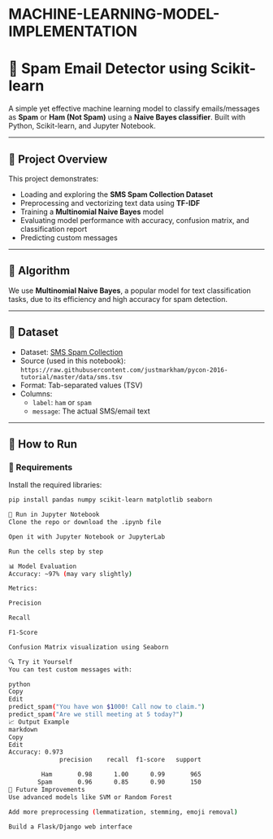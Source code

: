 # MACHINE-LEARNING-MODEL-IMPLEMENTATION
# 📧 Spam Email Detector using Scikit-learn

A simple yet effective machine learning model to classify emails/messages as **Spam** or **Ham (Not Spam)** using a **Naive Bayes classifier**. Built with Python, Scikit-learn, and Jupyter Notebook.

---

## 📂 Project Overview

This project demonstrates:
- Loading and exploring the **SMS Spam Collection Dataset**
- Preprocessing and vectorizing text data using **TF-IDF**
- Training a **Multinomial Naive Bayes** model
- Evaluating model performance with accuracy, confusion matrix, and classification report
- Predicting custom messages

---

## 🧠 Algorithm

We use **Multinomial Naive Bayes**, a popular model for text classification tasks, due to its efficiency and high accuracy for spam detection.

---

## 📁 Dataset

- Dataset: [SMS Spam Collection](https://archive.ics.uci.edu/ml/datasets/sms+spam+collection)
- Source (used in this notebook):  
  `https://raw.githubusercontent.com/justmarkham/pycon-2016-tutorial/master/data/sms.tsv`
- Format: Tab-separated values (TSV)  
- Columns:
  - `label`: `ham` or `spam`
  - `message`: The actual SMS/email text

---

## 🚀 How to Run

### 📌 Requirements

Install the required libraries:

```bash
pip install pandas numpy scikit-learn matplotlib seaborn

📌 Run in Jupyter Notebook
Clone the repo or download the .ipynb file

Open it with Jupyter Notebook or JupyterLab

Run the cells step by step

📊 Model Evaluation
Accuracy: ~97% (may vary slightly)

Metrics:

Precision

Recall

F1-Score

Confusion Matrix visualization using Seaborn

🔍 Try it Yourself
You can test custom messages with:

python
Copy
Edit
predict_spam("You have won $1000! Call now to claim.")
predict_spam("Are we still meeting at 5 today?")
📈 Output Example
markdown
Copy
Edit
Accuracy: 0.973
              precision    recall  f1-score   support

         Ham       0.98      1.00      0.99       965
        Spam       0.96      0.85      0.90       150
📌 Future Improvements
Use advanced models like SVM or Random Forest

Add more preprocessing (lemmatization, stemming, emoji removal)

Build a Flask/Django web interface

